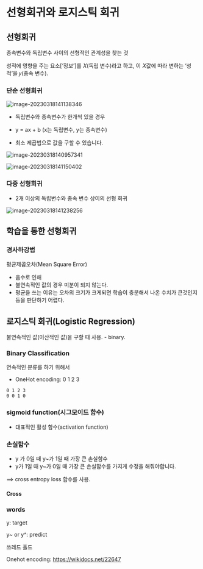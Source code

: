 # 선형회귀와 로지스틱 회귀



## 선형회귀

종속변수와 독립변수 사이의 선형적인 관계성을 찾는 것

성적에 영향을 주는 요소[‘정보’]를 𝑋(독립 변수)라고 하고, 이 𝑋값에 따라 변하는 ‘성적’을 𝑦(종속 변수).

### 단순 선형회귀

![image-20230318141138346](/Users/eisen/Documents/Github/blog-contents-b/computer-science/artificial-intelligence/introduction-to-deep-learning/week3.assets/image-20230318141138346.png)

- 독립변수와 종속변수가 한개씩 있을 경우
- y = ax + b (x는 독립변수, y는 종속변수)

- 최소 제곱법으로 값을 구할 수 있습니다.

![image-20230318140957341](/Users/eisen/Documents/Github/blog-contents-b/computer-science/artificial-intelligence/introduction-to-deep-learning/week3.assets/image-20230318140957341.png)

![image-20230318141150402](/Users/eisen/Documents/Github/blog-contents-b/computer-science/artificial-intelligence/introduction-to-deep-learning/week3.assets/image-20230318141150402.png)



### 다중 선형회귀

- 2개 이상의 독립변수와 종속 변수 상이의 선형 회귀

![image-20230318141238256](/Users/eisen/Documents/Github/blog-contents-b/computer-science/artificial-intelligence/introduction-to-deep-learning/week3.assets/image-20230318141238256.png)





## 학습을 통한 선형회귀

### 경사하강법

평균제곱오차(Mean Square Error)

- 음수로 인해
- 불연속적인 값의 경우 미분이 되지 않는다.
- 평균을 쓰는 이유는 오차의 크기가 크게되면 학습이 충분해서 나온 수치가 큰것인지 등을 판단하기 어렵다.





## 로지스틱 회귀(Logistic Regression)

불연속적인 값(이산적인 값)을 구할 때 사용. - binary.

### Binary Classification



연속적인 분류를 하기 위해서

- OneHot encoding:  0 1 2 3

```
0 1 2 3
0 0 1 0
```



### sigmoid function(시그모이드 함수)

- 대표적인 활성 함수(activation function)

### 손실함수

- y 가 0일 때 y~가 1일 때 가장 큰 손실함수
- y가 1일 때 y~가 0일 때 가장 큰 손실함수를 가지게 수정을 해줘야합니다.

==> cross entropy loss 함수를 사용.

#### Cross 









### words

y: target

y~ or y^: predict

쓰레드 홀드

Onehot encoding: https://wikidocs.net/22647



